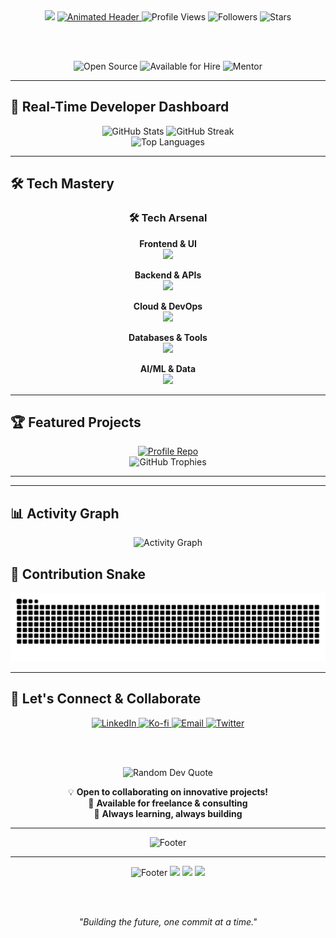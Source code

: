 <div align="center">
  <img src="https://capsule-render.vercel.app/api?type=waving&color=gradient&customColorList=6&height=200&section=header&text=AMAR%20ZEUS&fontSize=50&fontColor=fff&animation=twinkling" />
  
  <a href="https://github.com/amarzeus">
    <img src="https://readme-typing-svg.demolab.com?font=Fira+Code&weight=800&size=32&duration=2500&pause=800&color=6366F1&center=true&vCenter=true&width=700&lines=🚀+FULL-STACK+ARCHITECT;☁️+CLOUD+NATIVE+SPECIALIST;🔥+OPEN-SOURCE+INNOVATOR;💡+AI/ML+ENTHUSIAST;🌟+TECH+VISIONARY" alt="Animated Header">
  </a>

  <img src="https://komarev.com/ghpvc/?username=amarzeus&style=for-the-badge&color=6366F1&label=PROFILE+VIEWS" alt="Profile Views">
  <img src="https://img.shields.io/github/followers/amarzeus?style=for-the-badge&logo=github&logoColor=white&color=6366F1" alt="Followers">
  <img src="https://img.shields.io/github/stars/amarzeus?style=for-the-badge&logo=starship&logoColor=white&color=EC4899" alt="Stars">
  
  <br><br>
  
  <img src="https://img.shields.io/badge/OPEN%20SOURCE-CONTRIBUTOR-22D3EE?style=for-the-badge&logo=opensourceinitiative&logoColor=white" alt="Open Source">
  <img src="https://img.shields.io/badge/AVAILABLE-FOR%20HIRE-00D4AA?style=for-the-badge&logo=handshake&logoColor=white" alt="Available for Hire">
  <img src="https://img.shields.io/badge/MENTOR-DEVELOPER-FF6B6B?style=for-the-badge&logo=graduation-cap&logoColor=white" alt="Mentor">
</div>

---

## 🚀 Real-Time Developer Dashboard

<div align="center">
  <img src="https://github-readme-stats.vercel.app/api?username=amarzeus&show_icons=true&theme=radical&count_private=true&include_all_commits=true" alt="GitHub Stats" />
  <img src="https://github-readme-streak-stats.herokuapp.com/?user=amarzeus&theme=radical" alt="GitHub Streak" />
</div>

<div align="center">
  <img src="https://github-readme-stats.vercel.app/api/top-langs/?username=amarzeus&theme=radical&layout=compact" alt="Top Languages" />
</div>

---

## 🛠️ Tech Mastery

<!-- Enhanced Tech Stack with Categories -->
<div align="center">
  <h3>🛠️ Tech Arsenal</h3>
  
  **Frontend & UI**  
  <img src="https://skillicons.dev/icons?i=react,nextjs,vue,ts,js,html,css,tailwind,sass" />
  
  **Backend & APIs**  
  <img src="https://skillicons.dev/icons?i=nodejs,py,go,java,php,express,fastapi,graphql,prisma" />
  
  **Cloud & DevOps**  
  <img src="https://skillicons.dev/icons?i=aws,gcp,azure,docker,kubernetes,terraform,jenkins,github" />
  
  **Databases & Tools**  
  <img src="https://skillicons.dev/icons?i=mongodb,postgres,redis,mysql,git,vscode,figma,postman" />
  
  **AI/ML & Data**  
  <img src="https://skillicons.dev/icons?i=tensorflow,pytorch,opencv,sklearn,jupyter,r" />
</div>

---

## 🏆 Featured Projects

<div align="center">
  <a href="https://github.com/amarzeus/amarzeus">
    <img src="https://github-readme-stats.vercel.app/api/pin/?username=amarzeus&repo=amarzeus&theme=radical" alt="Profile Repo" />
  </a>
</div>

<!-- Achievement Trophies -->
<div align="center">
  <img src="https://github-profile-trophy.vercel.app/?username=amarzeus&theme=radical&no-frame=true&no-bg=true&margin-w=4&column=7" alt="GitHub Trophies" />
</div>



---



---

## 📊 Activity Graph

<div align="center">
  <img src="https://github-readme-activity-graph.vercel.app/graph?username=amarzeus&theme=react-dark" alt="Activity Graph" />
</div>

## 🐍 Contribution Snake

<div align="center">
  <picture>
    <source media="(prefers-color-scheme: dark)" srcset="https://raw.githubusercontent.com/amarzeus/amarzeus/output/github-contribution-grid-snake-dark.svg">
    <source media="(prefers-color-scheme: light)" srcset="https://raw.githubusercontent.com/amarzeus/amarzeus/output/github-contribution-grid-snake.svg">
    <img alt="github contribution grid snake animation" src="https://raw.githubusercontent.com/amarzeus/amarzeus/output/github-contribution-grid-snake.svg">
  </picture>
</div>

---

## 🤝 Let's Connect & Collaborate

<div align="center">
  <a href="https://www.linkedin.com/in/amarmahakal/">
    <img src="https://img.shields.io/badge/LinkedIn-0A66C2?style=for-the-badge&logo=linkedin&logoColor=white" alt="LinkedIn" />
  </a>
  <a href="https://ko-fi.com/amarkumar">
    <img src="https://img.shields.io/badge/Ko--fi-FF5E5B?style=for-the-badge&logo=ko-fi&logoColor=white" alt="Ko-fi" />
  </a>
  <a href="mailto:contact@amarzeus.dev">
    <img src="https://img.shields.io/badge/Email-EA4335?style=for-the-badge&logo=gmail&logoColor=white" alt="Email" />
  </a>
  <a href="https://twitter.com/amarzeus">
    <img src="https://img.shields.io/badge/Twitter-1DA1F2?style=for-the-badge&logo=twitter&logoColor=white" alt="Twitter" />
  </a>
  
  <br><br>
  
  <img src="https://quotes-github-readme.vercel.app/api?type=horizontal&theme=radical" alt="Random Dev Quote" />
  
  <br>
  
  💡 **Open to collaborating on innovative projects!**  
  🚀 **Available for freelance & consulting**  
  🌟 **Always learning, always building**
</div>

---

<div align="center">
  <img src="https://capsule-render.vercel.app/api?type=waving&color=6366F1&height=100&section=footer" alt="Footer" />
</div>

---

<div align="center">
  <img src="https://capsule-render.vercel.app/api?type=waving&color=6366F1&height=100&section=footer" alt="Footer" />
  
  <img src="https://img.shields.io/badge/Focus-Full%20Stack%20Development-brightgreen" />
  <img src="https://img.shields.io/badge/Lives-India-success" />
  <img src="https://img.shields.io/badge/Languages-English%20%26%20Hindi-brightgreen" />
  
  <br><br>
  
  <i>"Building the future, one commit at a time."</i>
</div>
